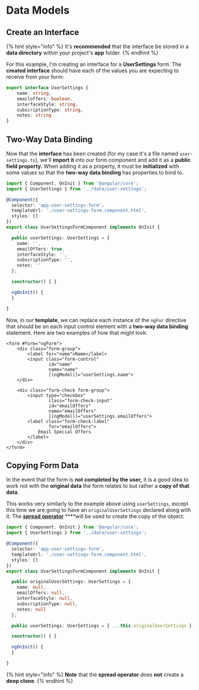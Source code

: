 # Data Models

## Create an Interface

{% hint style="info" %}
It's **recommended** that the interface be stored in a **data directory** within your project's **app** folder.
{% endhint %}

For this example, I'm creating an interface for a **UserSettings** form. The **created interface** should have each of the values you are expecting to receive from your form:

```typescript
export interface UserSettings {
    name: string,
    emailoffers: boolean,
    interfaceStyle: string,
    subscriptionType: string,
    notes: string
}
```

## Two-Way Data Binding

Now that the **interface** has been created \(for my case it's a file named `user-settings.ts`\), we'll **import it** into our form component and add it as a **public field property.** When adding it as a property, it must be **initialized** with some values so that the **two-way data binding** has properties to bind to.

```typescript
import { Component, OnInit } from '@angular/core';
import { UserSettings } from '../data/user-settings';

@Component({
  selector: 'app-user-settings-form',
  templateUrl: './user-settings-form.component.html',
  styles: []
})
export class UserSettingsFormComponent implements OnInit {

  public userSettings: UserSettings = {
    name: '',
    emailOffers: true,
    interfaceStyle: '',
    subscriptionType: '',
    notes: ''
  };

  constructor() { }

  ngOnInit() {
  }

}
```

Now, in our **template**, we can replace each instance of the `ngFor` directive that should be on each input control element with a **two-way data binding** statement. Here are two examples of how that might look:

```markup
<form #form="ngForm">
    <div class="form-group">
        <label for="name">Name</label>
        <input class="form-control"
                id="name"
                name="name"
                [(ngModel)]="userSettings.name">
    </div>
    
    <div class="form-check form-group">
        <input type="checkbox"
                class="form-check-input"
                id="emailOffers"
                name="emailOffers"
                [(ngModel)]="userSettings.emailOffers">
        <label class="form-check-label"
                for="emailOffers">
            Email Special Offers
        </label>
    </div>
</form>
```

## Copying Form Data

In the event that the form is **not completed by the user,** it is a good idea to work not with the **original data** the form relates to but rather a **copy of that data**.

This works very similarly to the example above using `userSettings`, except this time we are going to have an `originalUserSettings` declared along with it. The [**spread operator**](https://developer.mozilla.org/en-US/docs/Web/JavaScript/Reference/Operators/Spread_syntax) ****will be used to create the copy of the object:

```typescript
import { Component, OnInit } from '@angular/core';
import { UserSettings } from '../data/user-settings';

@Component({
  selector: 'app-user-settings-form',
  templateUrl: './user-settings-form.component.html',
  styles: []
})
export class UserSettingsFormComponent implements OnInit {

  public originalUserSettings: UserSettings = {
    name: null,
    emailOffers: null,
    interfaceStyle: null,
    subscriptionType: null,
    notes: null
  };

  public userSettings: UserSettings = { ...this.originalUserSettings };

  constructor() { }

  ngOnInit() {
  }

}
```

{% hint style="info" %}
**Note** that the **spread operator** does **not** create a **deep clone**. 
{% endhint %}



